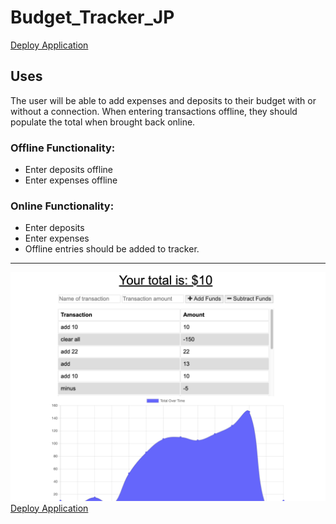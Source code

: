 # Budget_Tracker_JP
<a href="https://intense-depths-54332.herokuapp.com/">Deploy Application</a>

## Uses
The user will be able to add expenses and deposits to their budget with or without a connection. When entering transactions offline, they should populate the total when brought back online.
<h3> Offline Functionality:</h3>
<ul>
<li>Enter deposits offline</li>

<li>Enter expenses offline</li>

</ul>
<h3> Online Functionality:</h3>
<ul>
  <li>Enter deposits</li>
  <li>Enter expenses</li>
  <li>Offline entries should be added to tracker.</li>
</ul>
<hr>
<img src="https://github.com/jcbpetersen1995/Budget_Tracker_JP/blob/master/Screen%20Shot%202020-05-11%20at%2012.03.43%20PM.png?raw=true" alt="screenshot">
<a href="https://intense-depths-54332.herokuapp.com/">Deploy Application</a>
